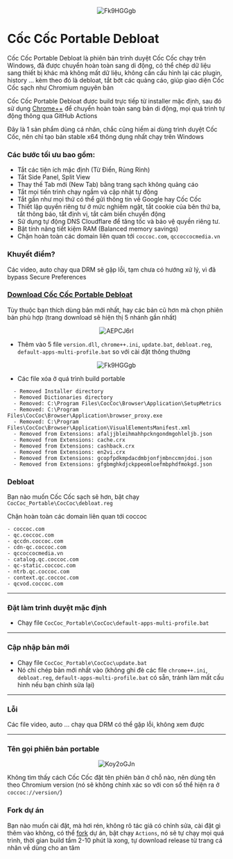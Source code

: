 <p align="center">
<img src="https://img.bibica.net/LdQl82XW.png" alt="Fk9HGGgb">
</p>

# Cốc Cốc Portable Debloat 

Cốc Cốc Portable Debloat là phiên bản trình duyệt Cốc Cốc chạy trên Windows, đã được chuyển hoàn toàn sang di động, có thể chép dữ liệu sang thiết bị khác mà không mất dữ liệu, không cần cấu hình lại các plugin, history … kèm theo đó là debloat, tắt bớt các quảng cáo, giúp giao diện Cốc Cốc sạch như Chromium nguyên bản

Cốc Cốc Portable Debloat được build trực tiếp từ installer mặc định, sau đó sử dụng [Chrome++](https://github.com/Bush2021/chrome_plus) để chuyển hoàn toàn sang bản di động, mọi quá trình tự động thông qua GitHub Actions

Đây là 1 sản phẩm dùng cá nhân, chắc cũng hiếm ai dùng trình duyệt Cốc Cốc, nên chỉ tạo bản stable x64 thông dụng nhất chạy trên Windows

### Các bước tối ưu bao gồm:
- Tắt các tiện ích mặc định (Từ Điển, Rủng Rỉnh)
- Tắt Side Panel, Split View
- Thay thế Tab mới (New Tab) bằng trang sạch không quảng cáo
- Tắt mọi tiến trình chạy ngầm và cập nhật tự động
- Tắt gần như mọi thứ có thể gửi thông tin về Google hay Cốc Cốc
- Thiết lập quyền riêng tư ở mức nghiêm ngặt, tắt cookie của bên thứ ba, tắt thông báo, tắt định vị, tắt cảm biến chuyển động
- Sử dụng tự động DNS Cloudflare để tăng tốc và bảo vệ quyền riêng tư.
- Bật tính năng tiết kiệm RAM (Balanced memory savings)
- Chặn hoàn toàn các domain liên quan tới `coccoc.com`, `qccoccocmedia.vn`

### Khuyết điểm?
Các video, auto chạy qua DRM sẽ gặp lỗi, tạm chưa có hướng xử lý, vì đã bypass Secure Preferences

### [Download Cốc Cốc Portable Debloat](https://coccoc.bibica.net/)
Tùy thuộc bạn thích dùng bản mới nhất, hay các bản cũ hơn mà chọn phiên bản phù hợp (trang download sẽ hiện thị 5 nhánh gần nhất)

<p align="center">
<img src="https://img.bibica.net/AEPCJ6rI.png" alt="AEPCJ6rI">
</p>

- Thêm vào 5 file `version.dll`, `chrome++.ini`, `update.bat`, `debloat.reg`, `default-apps-multi-profile.bat` so với cài đặt thông thường

<p align="center">
<img src="https://img.bibica.net/Fk9HGGgb.png" alt="Fk9HGGgb">
</p>

- Các file xóa ở quá trình build portable

```
  - Removed Installer directory
  - Removed Dictionaries directory
  - Removed: C:\Program Files\CocCoc\Browser\Application\SetupMetrics
  - Removed: C:\Program Files\CocCoc\Browser\Application\browser_proxy.exe
  - Removed: C:\Program Files\CocCoc\Browser\Application\VisualElementsManifest.xml
  - Removed from Extensions: afaljjbleihmahhpckngondmgohleljb.json
  - Removed from Extensions: cache.crx
  - Removed from Extensions: cashback.crx
  - Removed from Extensions: en2vi.crx
  - Removed from Extensions: gcopfpdkmpdacdmbjonfjmbnccmnjdoi.json
  - Removed from Extensions: gfgbmghkdjckppeomloefmbphdfmokgd.json
```

### Debloat

Bạn nào muốn Cốc Cốc sạch sẽ hơn, bật chạy `CocCoc_Portable\CocCoc\debloat.reg`

Chặn hoàn toàn các domain liên quan tới coccoc

```
- coccoc.com
- qc.coccoc.com
- qccdn.coccoc.com
- cdn-qc.coccoc.com
- qccoccocmedia.vn
- catalog.qc.coccoc.com
- qc-static.coccoc.com
- ntrb.qc.coccoc.com
- context.qc.coccoc.com
- qcvod.coccoc.com
```

---

### Đặt làm trình duyệt mặc định

- Chạy file `CocCoc_Portable\CocCoc\default-apps-multi-profile.bat`

---

### Cập nhập bản mới

- Chạy file `CocCoc_Portable\CocCoc\update.bat`
- Nó chỉ chép bản mới nhất vào (không ghi đè các file `chrome++.ini`, `debloat.reg`, `default-apps-multi-profile.bat` có sẵn, tránh làm mất cấu hình nếu bạn chỉnh sửa lại)

---

### Lỗi

Các file video, auto ... chạy qua DRM có thể gặp lỗi, không xem được

---

### Tên gọi phiên bản portable
<p align="center">
<img src="https://img.bibica.net/Koy2oGJn.png" alt="Koy2oGJn">
</p>

Không tìm thấy cách Cốc Cốc đặt tên phiên bản ở chỗ nào, nên dùng tên theo Chromium version (nó sẽ không chính xác so với con số thể hiện ra ở `coccoc://version/`)

### Fork dự án

Bạn nào muốn cài đặt, mà hơi rén, không rõ tác giả có chỉnh sửa, cài đặt gì thêm vào không, có thể [fork](https://github.com/bibicadotnet/coccoc-portable/fork) dự án, bật chạy `Actions`, nó sẽ tự chạy mọi quá trình, thời gian build tầm 2-10 phút là xong, tự download release từ trang cá nhân về dùng cho an tâm
